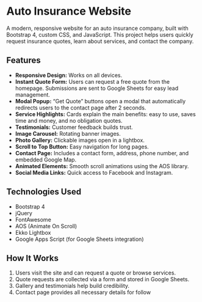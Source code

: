 # Auto Insurance Website

A modern, responsive website for an auto insurance company, built with Bootstrap 4, custom CSS, and JavaScript. This project helps users quickly request insurance quotes, learn about services, and contact the company.

## Features

- **Responsive Design:** Works on all devices.
- **Instant Quote Form:** Users can request a free quote from the homepage. Submissions are sent to Google Sheets for easy lead management.
- **Modal Popup:** “Get Quote” buttons open a modal that automatically redirects users to the contact page after 2 seconds.
- **Service Highlights:** Cards explain the main benefits: easy to use, saves time and money, and no obligation quotes.
- **Testimonials:** Customer feedback builds trust.
- **Image Carousel:** Rotating banner images.
- **Photo Gallery:** Clickable images open in a lightbox.
- **Scroll to Top Button:** Easy navigation for long pages.
- **Contact Page:** Includes a contact form, address, phone number, and embedded Google Map.
- **Animated Elements:** Smooth scroll animations using the AOS library.
- **Social Media Links:** Quick access to Facebook and Instagram.

## Technologies Used

- Bootstrap 4
- jQuery
- FontAwesome
- AOS (Animate On Scroll)
- Ekko Lightbox
- Google Apps Script (for Google Sheets integration)

## How It Works

1. Users visit the site and can request a quote or browse services.
2. Quote requests are collected via a form and stored in Google Sheets.
3. Gallery and testimonials help build credibility.
4. Contact page provides all necessary details for follow
